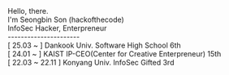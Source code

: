 <div>Hello, there.</div>
<div>I'm Seongbin Son (hackofthecode)</div>
<div>InfoSec Hacker, Enterpreneur</div>
<div> ---------------------- </div>
<div>[ 25.03 ~ ] Dankook Univ. Software High School 6th</div>
<div>[ 24.01 ~  ] KAIST IP-CEO(Center for Creative Enterpreneur) 15th</div>
<div>[ 22.03 ~ 22.11 ] Konyang Univ. InfoSec Gifted 3rd</div>


<!---
SeongbinSon/SeongbinSon is a ✨ special ✨ repository because its `README.md` (this file) appears on your GitHub profile.
You can click the Preview link to take a look at your changes.
--->
